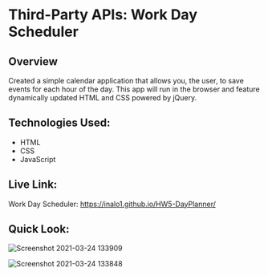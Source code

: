 # Third-Party APIs: Work Day Scheduler

## Overview
Created a simple calendar application that allows you, the user, to save events for each hour of the day. This app will run in the browser and feature dynamically updated HTML and CSS powered by jQuery.

## Technologies Used:
* HTML
* CSS
* JavaScript

## Live Link:
Work Day Scheduler: https://inalo1.github.io/HW5-DayPlanner/

## Quick Look:
![Screenshot 2021-03-24 133909](https://user-images.githubusercontent.com/73044038/112366508-e470f580-8ca6-11eb-94d9-18b3d1d490b2.png)

![Screenshot 2021-03-24 133848](https://user-images.githubusercontent.com/73044038/112366513-e5098c00-8ca6-11eb-923f-8f1193552141.png)
